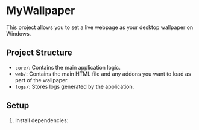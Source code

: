 # MyWallpaper

This project allows you to set a live webpage as your desktop wallpaper on Windows.

## Project Structure
- `core/`: Contains the main application logic.
- `web/`: Contains the main HTML file and any addons you want to load as part of the wallpaper.
- `logs/`: Stores logs generated by the application.

## Setup

1. Install dependencies:
